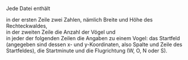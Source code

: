 Jede Datei enthält

in der ersten Zeile zwei Zahlen, nämlich Breite und Höhe des Rechteckwaldes, <br>
in der zweiten Zeile die Anzahl der Vögel und <br>
in jeder der folgenden Zeilen die Angaben zu einem Vogel: das Startfeld (angegeben sind dessen x- und y-Koordinaten, also Spalte und Zeile des Startfeldes), die Startminute und die Flugrichtung (W, O, N oder S).